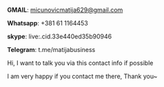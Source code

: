 **GMAIL**: micunovicmatija629@gmail.com

**Whatsapp**: +381 61 1164453

**skype**: live:.cid.33e440ed35b90946

**Telegram**: t.me/matijabusiness

Hi, I want to talk you via this contact info if possible

I am very happy if you contact me there, Thank you~
